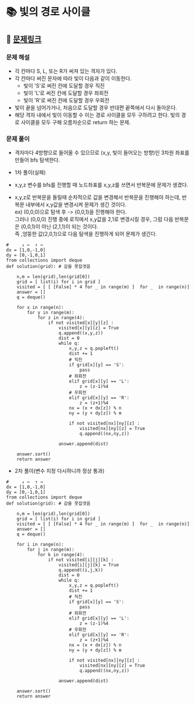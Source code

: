 
# 📚 빛의 경로 사이클

## 📌 [문제링크](https://school.programmers.co.kr/learn/courses/30/lessons/86052)

### 문제 해설

- 각 칸마다 S, L, 또는 R가 써져 있는 격자가 있다.
- 각 칸마다 써진 문자에 따라 빛이 다음과 같이 이동한다.
    - 빛이 'S'로 써진 칸에 도달할 경우 직진
    - 빛이 'L'로 써진 칸에 도달할 경우 좌회전
    - 빛이 'R'로 써진 칸에 도달할 경우 우회전
- 빛이 끝을 넘어가거나, 처음으로 도달할 경우 반대편 끝쪽에서 다시 돌아온다.
- 해당 격자 내에서 빛이 이동할 수 이는 경로 사이클을 모두 구하려고 한다. 빛의 경로 사이클을 모두 구해 오름차순으로 return 하는 문제. 

### 문제 풀이

- 격자마다 4방향으로 들어올 수 있으므로 (x,y, 빛이 들어오는 방향)인 3차원 좌표를 만들어 bfs 탐색한다.

- 1차 풀이(실패)
- x,y,z 변수를 bfs를 진행할 때 노드좌표를 x,y,z를 쓰면서 반복문에 문제가 생겼다.
- x,y,z로 반복문을 돌릴때 순차적으로 값을 변경해서 반복문을 진행해야 하는데, 반복문 내부에서 x,y값을 변경시켜 문제가 생긴 것이다.  
ex) (0,0,0)으로 탐색 후 -> (0,0,1)을 진행해야 한다.  
그러나 (0,0,0) 진행 중에 로직에서 x,y값을 2,1로 변경시킬 경우, 그럼 다음 반복문은 (0,0,1)이 아닌 (2,1,1)이 되는 것이다.  
즉 ,엉뚱한 값(2,0,1)으로 다음 탐색을 진행하게 되어 문제가 생긴다.


```
#     ↓ ←  ↑ →
dx = [1,0,-1,0]
dy = [0,-1,0,1]
from collections import deque
def solution(grid): # 감을 못잡겟음
    
    n,m = len(grid),len(grid[0])
    grid = [ list(i) for i in grid ]
    visited = [ [ [False] * 4 for _ in range(m) ]  for _  in range(n)]
    answer = []
    q = deque()
    
    for x in range(n):
        for y in range(m):
            for z in range(4):
                if not visited[x][y][z] :
                    visited[x][y][z] = True
                    q.append((x,y,z))
                    dist = 0
                    while q:
                        x,y,z = q.popleft()
                        dist += 1
                        # 직진
                        if grid[x][y] == 'S':
                            pass
                        # 좌회전
                        elif grid[x][y] == 'L':
                            z = (z-1)%4
                        # 우회전
                        elif grid[x][y] == 'R':
                            z = (z+1)%4
                        nx = (x + dx[z]) % n
                        ny = (y + dy[z]) % m
                        
                        if not visited[nx][ny][z] :
                            visited[nx][ny][z] = True
                            q.append((nx,ny,z))
                            
                    answer.append(dist)
                
    answer.sort()
    return answer
```

- 2차 풀이(변수 지정 다시하니까 정상 통과)

```
#     ↓ ←  ↑ →
dx = [1,0,-1,0]
dy = [0,-1,0,1]
from collections import deque
def solution(grid): # 감을 못잡겟음
    
    n,m = len(grid),len(grid[0])
    grid = [ list(i) for i in grid ]
    visited = [ [ [False] * 4 for _ in range(m) ]  for _  in range(n)]
    answer = []
    q = deque()
    
    for i in range(n):
        for j in range(m):
            for k in range(4):
                if not visited[i][j][k] :
                    visited[i][j][k] = True
                    q.append((i,j,k))
                    dist = 0
                    while q:
                        x,y,z = q.popleft()
                        dist += 1
                        # 직진
                        if grid[x][y] == 'S':
                            pass
                        # 좌회전
                        elif grid[x][y] == 'L':
                            z = (z-1)%4
                        # 우회전
                        elif grid[x][y] == 'R':
                            z = (z+1)%4
                        nx = (x + dx[z]) % n
                        ny = (y + dy[z]) % m
                        
                        if not visited[nx][ny][z] :
                            visited[nx][ny][z] = True
                            q.append((nx,ny,z))
                            
                    answer.append(dist)
                
    answer.sort()
    return answer
```
